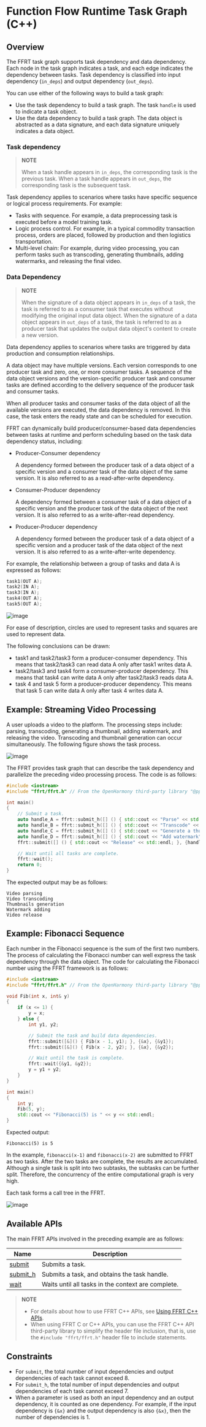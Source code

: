 # Function Flow Runtime Task Graph (C++)

## Overview

The FFRT task graph supports task dependency and data dependency. Each node in the task graph indicates a task, and each edge indicates the dependency between tasks. Task dependency is classified into input dependency (`in_deps`) and output dependency (`out_deps`).

You can use either of the following ways to build a task graph:

- Use the task dependency to build a task graph. The task `handle` is used to indicate a task object.
- Use the data dependency to build a task graph. The data object is abstracted as a data signature, and each data signature uniquely indicates a data object.

### Task dependency

> **NOTE**
>
> When a task handle appears in `in_deps`, the corresponding task is the previous task. When a task handle appears in `out_deps`, the corresponding task is the subsequent task.

Task dependency applies to scenarios where tasks have specific sequence or logical process requirements. For example:

- Tasks with sequence. For example, a data preprocessing task is executed before a model training task.
- Logic process control. For example, in a typical commodity transaction process, orders are placed, followed by production and then logistics transportation.
- Multi-level chain: For example, during video processing, you can perform tasks such as transcoding, generating thumbnails, adding watermarks, and releasing the final video.

### Data Dependency

> **NOTE**
>
> When the signature of a data object appears in `in_deps` of a task, the task is referred to as a consumer task that executes without modifying the original input data object.
> When the signature of a data object appears in `out_deps` of a task, the task is referred to as a producer task that updates the output data object's content to create a new version.

Data dependency applies to scenarios where tasks are triggered by data production and consumption relationships.

A data object may have multiple versions. Each version corresponds to one producer task and zero, one, or more consumer tasks. A sequence of the data object versions and the version-specific producer task and consumer tasks are defined according to the delivery sequence of the producer task and consumer tasks.

When all producer tasks and consumer tasks of the data object of all the available versions are executed, the data dependency is removed. In this case, the task enters the ready state and can be scheduled for execution.

FFRT can dynamically build producer/consumer-based data dependencies between tasks at runtime and perform scheduling based on the task data dependency status, including:

- Producer-Consumer dependency

  A dependency formed between the producer task of a data object of a specific version and a consumer task of the data object of the same version. It is also referred to as a read-after-write dependency.

- Consumer-Producer dependency

  A dependency formed between a consumer task of a data object of a specific version and the producer task of the data object of the next version. It is also referred to as a write-after-read dependency.

- Producer-Producer dependency

  A dependency formed between the producer task of a data object of a specific version and a producer task of the data object of the next version. It is also referred to as a write-after-write dependency.

For example, the relationship between a group of tasks and data A is expressed as follows:

```cpp
task1(OUT A);
task2(IN A);
task3(IN A);
task4(OUT A);
task5(OUT A);
```

![image](figures/ffrt_figure3.png)

For ease of description, circles are used to represent tasks and squares are used to represent data.

The following conclusions can be drawn:

- task1 and task2/task3 form a producer-consumer dependency. This means that task2/task3 can read data A only after task1 writes data A.
- task2/task3 and task4 form a consumer-producer dependency. This means that task4 can write data A only after task2/task3 reads data A.
- task 4 and task 5 form a producer-producer dependency. This means that task 5 can write data A only after task 4 writes data A.

## Example: Streaming Video Processing

A user uploads a video to the platform. The processing steps include: parsing, transcoding, generating a thumbnail, adding watermark, and releasing the video. Transcoding and thumbnail generation can occur simultaneously. The following figure shows the task process.

![image](figures/ffrt_figure1.png)

The FFRT provides task graph that can describe the task dependency and parallelize the preceding video processing process. The code is as follows:

```cpp
#include <iostream>
#include "ffrt/ffrt.h" // From the OpenHarmony third-party library "@ppd/ffrt"

int main()
{
    // Submit a task.
    auto handle_A = ffrt::submit_h([] () { std::cout << "Parse" << std::endl; });
    auto handle_B = ffrt::submit_h([] () { std::cout << "Transcode" << std::endl; }, {handle_A});
    auto handle_C = ffrt::submit_h([] () { std::cout << "Generate a thumbnail" << std::endl; }, {handle_A});
    auto handle_D = ffrt::submit_h([] () { std::cout << "Add watermark" << std::endl; }, {handle_B, handle_C});
    ffrt::submit([] () { std::cout << "Release" << std::endl; }, {handle_D});

    // Wait until all tasks are complete.
    ffrt::wait();
    return 0;
}
```

The expected output may be as follows:

```plain
Video parsing
Video transcoding
Thumbnails generation
Watermark adding
Video release
```

## Example: Fibonacci Sequence

Each number in the Fibonacci sequence is the sum of the first two numbers. The process of calculating the Fibonacci number can well express the task dependency through the data object. The code for calculating the Fibonacci number using the FFRT framework is as follows:

```cpp
#include <iostream>
#include "ffrt/ffrt.h" // From the OpenHarmony third-party library "@ppd/ffrt"

void Fib(int x, int& y)
{
    if (x <= 1) {
        y = x;
    } else {
        int y1, y2;

        // Submit the task and build data dependencies.
        ffrt::submit([&]() { Fib(x - 1, y1); }, {&x}, {&y1});
        ffrt::submit([&]() { Fib(x - 2, y2); }, {&x}, {&y2});

        // Wait until the task is complete.
        ffrt::wait({&y1, &y2});
        y = y1 + y2;
    }
}

int main()
{
    int y;
    Fib(5, y);
    std::cout << "Fibonacci(5) is " << y << std::endl;
}
```

Expected output:

```plain
Fibonacci(5) is 5
```

In the example, `fibonacci(x-1)` and `fibonacci(x-2)` are submitted to FFRT as two tasks. After the two tasks are complete, the results are accumulated. Although a single task is split into two subtasks, the subtasks can be further split. Therefore, the concurrency of the entire computational graph is very high.

Each task forms a call tree in the FFRT.

![image](figures/ffrt_figure2.png)

## Available APIs

The main FFRT APIs involved in the preceding example are as follows:

| Name                                                                                                               | Description                            |
| ------------------------------------------------------------------------------------------------------------------- | -------------------------------- |
| [submit](https://gitee.com/openharmony/resourceschedule_ffrt/blob/master/docs/ffrt-api-guideline-cpp.md#submit)     | Submits a task.              |
| [submit_h](https://gitee.com/openharmony/resourceschedule_ffrt/blob/master/docs/ffrt-api-guideline-cpp.md#submit_h) | Submits a task, and obtains the task handle.|
| [wait](https://gitee.com/openharmony/resourceschedule_ffrt/blob/master/docs/ffrt-api-guideline-cpp.md#wait)         | Waits until all tasks in the context are complete.        |

> **NOTE**
>
> - For details about how to use FFRT C++ APIs, see [Using FFRT C++ APIs](ffrt-development-guideline.md#using-ffrt-c-api-1).
> - When using FFRT C or C++ APIs, you can use the FFRT C++ API third-party library to simplify the header file inclusion, that is, use the `#include "ffrt/ffrt.h"` header file to include statements.

## Constraints

- For `submit`, the total number of input dependencies and output dependencies of each task cannot exceed 8.
- For `submit_h`, the total number of input dependencies and output dependencies of each task cannot exceed 7.
- When a parameter is used as both an input dependency and an output dependency, it is counted as one dependency. For example, if the input dependency is `{&x}` and the output dependency is also `{&x}`, then the number of dependencies is 1.
